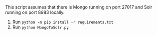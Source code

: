 This script assumes that there is Mongo running on port 27017 and Solr running on port 8983 locally.

1. Run `python -m pip install -r requirements.txt`
2. Run `python MongoToSolr.py`
